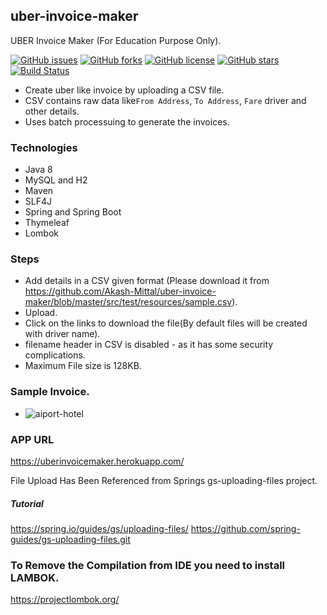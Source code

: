 ## uber-invoice-maker
UBER Invoice Maker (For Education Purpose Only).

[![GitHub issues](https://img.shields.io/github/issues/Akash-Mittal/uber-invoice-maker.svg)](https://github.com/Akash-Mittal/uber-invoice-maker/issues)
[![GitHub forks](https://img.shields.io/github/forks/Akash-Mittal/uber-invoice-maker.svg)](https://github.com/Akash-Mittal/uber-invoice-maker/network)
[![GitHub license](https://img.shields.io/github/license/Akash-Mittal/uber-invoice-maker.svg)](https://github.com/Akash-Mittal/uber-invoice-maker/blob/master/LICENSE)
[![GitHub stars](https://img.shields.io/github/stars/Akash-Mittal/uber-invoice-maker.svg)](https://github.com/Akash-Mittal/uber-invoice-maker/stargazers)
[![Build Status](https://travis-ci.org/Akash-Mittal/uber-invoice-maker.svg?branch=master)](https://travis-ci.org/Akash-Mittal/uber-invoice-maker)




* Create uber like invoice by uploading a CSV file.
* CSV contains raw data like`From Address`, ` To Address `, `Fare` driver and other details.
* Uses batch processuing to generate the invoices.

### Technologies

* Java 8
* MySQL and H2  
* Maven
* SLF4J
* Spring and Spring Boot
* Thymeleaf
* Lombok

### Steps

* Add details in a CSV given format (Please download it from 
https://github.com/Akash-Mittal/uber-invoice-maker/blob/master/src/test/resources/sample.csv).
* Upload.
* Click on the links to download the file(By default files will be created with driver name).
* filename header in CSV is disabled - as it has some security complications.
* Maximum File size is 128KB.

### Sample Invoice.

* ![aiport-hotel](https://user-images.githubusercontent.com/2044872/43359019-0f37c036-92b9-11e8-828b-e29882e09551.png)

### APP URL

https://uberinvoicemaker.herokuapp.com/


File Upload Has Been Referenced from Springs gs-uploading-files project.

##### Tutorial 

 https://spring.io/guides/gs/uploading-files/
 https://github.com/spring-guides/gs-uploading-files.git
 
 
### To Remove the Compilation from IDE you need to install LAMBOK.

  https://projectlombok.org/
